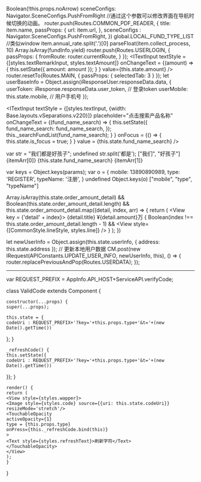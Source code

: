 Boolean(!this.props.noArrow)
sceneConfigs: Navigator.SceneConfigs.PushFromRight //通过这个参数可以修改界面在导航时候切换的动画。
router.push(Routes.COMMON_PDF_READER, {
    title: item.name,
    passProps: {
        url: item.url,
    },
    sceneConfigs : Navigator.SceneConfigs.PushFromRight,
})
global.LOCAL_FUND_TYPE_LIST //类似window
item.annual_rate.split('.')[0]
parseFloat(item.collect_process, 10)
Array.isArray(fundInfo.yield)
router.push(Routes.USERLOGIN, {
    passProps: {
        fromRoute: router.currentRoute,
    }
});
<ITextInput
    textStyle = {[styles.textRemarkInput, styles.textAmount]}
    onChangeText = {(amount) => {
        this.setState({
            amount: amount
        });
    } }
    value={this.state.amount} />
router.resetTo(Routes.MAIN, {
    passProps: {
        selectedTab: 3
    }
});
let userBaseInfo = Object.assign(iResponseUser.responseData.data, {
    userToken: iResponse.responseData.user_token, // 登录token
    userMobile: this.state.mobile, // 用户手机号
});

<ITextInput
    textStyle = {[styles.textInput, {width: Base.layouts.vSeparations.v220}]}
    placeholder="点击搜索产品名称"
    onChangeText = {(fund_name_search) => {
        this.setState({
            fund_name_search: fund_name_search,
        });
        this._searchFundList(fund_name_search);
    } }
    onFocus = {() => {
        this.state.is_focus = true;
    } }
    value = {this.state.fund_name_search}
/>


var str = "我们都是好孩子";
undefined
str.split('都是');
["我们", "好孩子"]
<Text style = {styles.pullDownText}>
{itemArr[0]}
<Text style = {styles.pullDownTextColor}>{this.state.fund_name_search}</Text>
{itemArr[1]}
</Text>

var keys = Object.keys(params);
var o = {
    mobile: 13890890989,
    type: 'REGISTER',
    typeName: '注册',
}
undefined
Object.keys(o)
["mobile", "type", "typeName"]

Array.isArray(this.state.order_amount_detail) && Boolean(this.state.order_amount_detail.length) &&
this.state.order_amount_detail.map((detail, index, arr) => {
    return (
    <View key = {'detail' + index}>
    <View style={styles.item}>
    <Text>{detail.title}</Text>
    <Text>¥{detail.amount}万</Text>
    </View>
    {
        Boolean(index !== this.state.order_amount_detail.length - 1) &&
        <View style={[CommonStyle.lineStyle, styles.line]} />
    }
    </View>
    );
})

let newUserInfo = Object.assign(this.state.userInfo, { address: this.state.address });
// 更新本地用户数据
CM.post(new IRequest(APIConstants.UPDATE_USER_INFO, newUserInfo, this), () => {
    router.replacePreviousAndPop(Routes.USERDATA);
});

******************************************************************
var REQUEST_PREFIX = AppInfo.API_HOST+ServiceAPI.verifyCode;

class ValidCode extends Component {

    constructor(...props) {
    super(...props);

    this.state = {
    codeUri : REQUEST_PREFIX+'?key='+this.props.type+'&t='+(new Date().getTime())
};
}

    _refreshCode() {
    this.setState({
    codeUri : REQUEST_PREFIX+'?key='+this.props.type+'&t='+(new Date().getTime())
});
}

    render() {
    return (
    <View style={styles.wapper}>
    <Image style={styles.code} source={{uri: this.state.codeUri}} resizeMode='stretch'/>
    <TouchableOpacity
    activeOpacity={1}
    type = {this.props.type}
    onPress={this._refreshCode.bind(this)}
    >
    <Text style={styles.refreshText}>刷新字符</Text>
    </TouchableOpacity>
    </View>
    );
    }
}